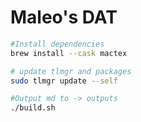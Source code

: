 # Maleo's DAT

```bash
#Install dependencies
brew install --cask mactex

# update tlmgr and packages
sudo tlmgr update --self

#Output md to -> outputs
./build.sh
```

